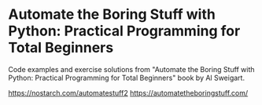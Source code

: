 # Automate the Boring Stuff with Python: Practical Programming for Total Beginners

Code examples and exercise solutions from 
"Automate the Boring Stuff with Python: Practical Programming for Total Beginners" 
book by Al Sweigart.

https://nostarch.com/automatestuff2
https://automatetheboringstuff.com/